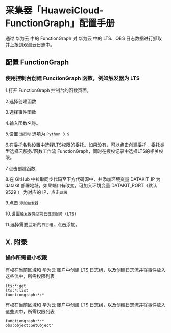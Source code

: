 # 采集器「HuaweiCloud-FunctionGraph」配置手册

通过 华为云 中的 FunctionGraph 对 华为云 中的 LTS、OBS 日志数据进行抓取并上报到观测云日志中。

## 配置 FunctionGraph

### 使用控制台创建 FunctionGraph 函数，例如触发器为 LTS


1.打开 FunctionGraph 控制台的函数页面。

2.选择创建函数

3.选择事件函数

4.输入函数名称。

5.设置 `运行时` 选项为 `Python 3.9`

6.在委托名称设置中选择LTS权限的委托。如果没有，可以点击创建委托，委托类型选择云服务/函数工作流 FunctionGraph，同时在授权记录中选择LTS的相关权限。

7.点击创建函数

8.在 GitHub 中拉取同步代码至下方代码源中，并添加环境变量 DATAKIT_IP 为 datakit 部署地址，如果端口有改变，可加入环境变量 DATAKIT_PORT（默认 9529 ） 为对应的 IP，点击`部署`

9.点击 `添加触发器`

10.设置`触发器类型`为`云日志服务 (LTS)` 

11.选择需要监听的`日志组`，点击添加。

## X. 附录

### 操作所需最小权限

有权在当前区域和 华为云 账户中创建 LTS 日志组，以及创建日志流并将事件放入这些流中，所需权限列表

```
lts:*:get
lts:*:list
functiongraph:*:*
```
有权在当前区域和 华为云 账户中创建 LTS 日志组，以及创建日志流并将事件放入这些流中，所需权限列表

```
functiongraph:*:*
obs:object:GetObject"
```